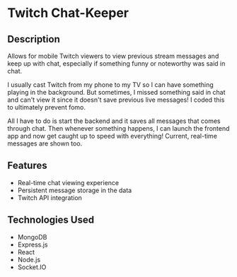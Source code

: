 # Twitch Chat-Keeper

## Description
Allows for mobile Twitch viewers to view previous stream messages and keep up with chat, especially if something funny or noteworthy was said in chat.

I usually cast Twitch from my phone to my TV so I can have something playing in the background. But sometimes, I missed something said in chat and can't view it since it doesn't save previous live messages! I coded this to ultimately prevent fomo.

All I have to do is start the backend and it saves all messages that comes through chat. Then whenever something happens, I can launch the frontend app and now get caught up to speed with everything! Current, real-time messages are shown too.

## Features
- Real-time chat viewing experience
- Persistent message storage in the data
- Twitch API integration

## Technologies Used
- MongoDB
- Express.js
- React
- Node.js
- Socket.IO
